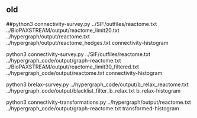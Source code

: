 ## old
##python3 connectivity-survey.py ../SIF/outfiles/reactome.txt ../BioPAXSTREAM/output/reactome_limit20.txt ../hypergraph/output/reactome.txt ../hypergraph/output/reactome_hedges.txt connectivity-histogram

python3 connectivity-survey.py ../SIF/outfiles/reactome.txt ../hypergraph_code/output/graph-reactome.txt ../BioPAXSTREAM/output/reactome_limit30_filtered.txt ../hypergraph_code/output/reactome.txt connectivity-histogram


python3 brelax-survey.py ../hypergraph_code/output/b_relax_reactome.txt  ../hypergraph_code/output/blacklist_filter_b_relax.txt b_relax-histogram

python3 connectivity-transformations.py ../hypergraph/output/reactome.txt ../hypergraph_code/output/graph-reactome.txt transformed-histogram